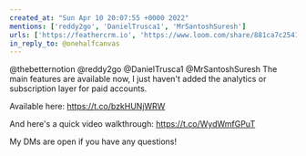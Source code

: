 ```yaml
---
created_at: "Sun Apr 10 20:07:55 +0000 2022"
mentions: ['reddy2go', 'DanielTrusca1', 'MrSantoshSuresh']
urls: ['https://feathercrm.io', 'https://www.loom.com/share/881ca7c254134e12b423c833b5377a0e']
in_reply_to: @onehalfcanvas
---
```


@thebetternotion @reddy2go @DanielTrusca1 @MrSantoshSuresh The main features are available now, I just haven't added the analytics or subscription layer for paid accounts.

Available here: https://t.co/bzkHUNjWRW

And here's a quick video walkthrough: https://t.co/WydWmfGPuT

My DMs are open if you have any questions!